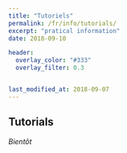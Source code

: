```yaml
---
title: "Tutoriels"
permalink: /fr/info/tutorials/
excerpt: "pratical information"
date: 2018-09-10

header:
  overlay_color: "#333"
  overlay_filter: 0.3


last_modified_at: 2018-09-07
---
```


## Tutorials

*Bientôt*
